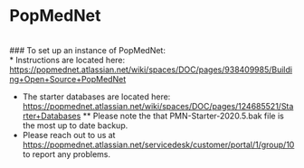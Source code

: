# PopMedNet
<br> ### To set up an instance of PopMedNet: 
<br>* Instructions are located here: https://popmednet.atlassian.net/wiki/spaces/DOC/pages/938409985/Building+Open+Source+PopMedNet
* The starter databases are located here: https://popmednet.atlassian.net/wiki/spaces/DOC/pages/124685521/Starter+Databases
** Please note the that PMN-Starter-2020.5.bak file is the most up to date backup.   
* Please reach out to us at https://popmednet.atlassian.net/servicedesk/customer/portal/1/group/10 to report any problems.